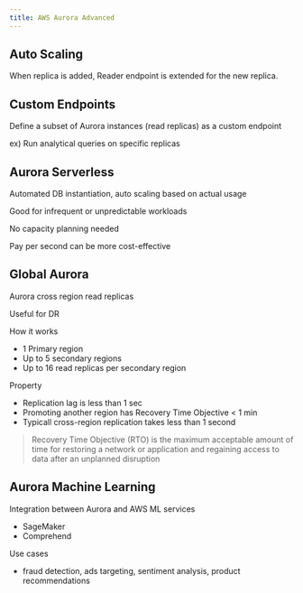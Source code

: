 ```yaml
---
title: AWS Aurora Advanced
---
```


## Auto Scaling
When replica is added, Reader endpoint is extended for the new replica.


## Custom Endpoints
Define a subset of Aurora instances (read replicas) as a custom endpoint

ex) Run analytical queries on specific replicas


## Aurora Serverless
Automated DB instantiation, auto scaling based on actual usage

Good for infrequent or unpredictable workloads

No capacity planning needed

Pay per second can be more cost-effective


## Global Aurora
Aurora cross region read replicas

Useful for DR

How it works
- 1 Primary region
- Up to 5 secondary regions
- Up to 16 read replicas per secondary region

Property
- Replication lag is less than 1 sec
- Promoting another region has Recovery Time Objective < 1 min
- Typicall cross-region replication takes less than 1 second

> Recovery Time Objective (RTO) is the maximum acceptable amount of time for restoring a network or application and regaining access to data after an unplanned disruption


## Aurora Machine Learning
Integration between Aurora and AWS ML services
- SageMaker
- Comprehend

Use cases
- fraud detection, ads targeting, sentiment analysis, product recommendations